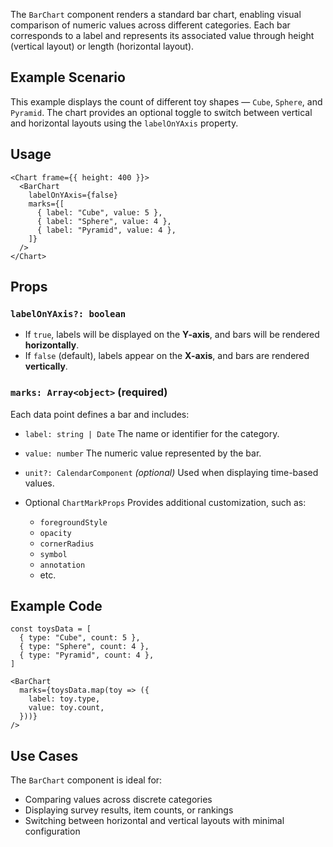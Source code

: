 The `BarChart` component renders a standard bar chart, enabling visual comparison of numeric values across different categories. Each bar corresponds to a label and represents its associated value through height (vertical layout) or length (horizontal layout).

## Example Scenario

This example displays the count of different toy shapes — `Cube`, `Sphere`, and `Pyramid`. The chart provides an optional toggle to switch between vertical and horizontal layouts using the `labelOnYAxis` property.

## Usage

```tsx
<Chart frame={{ height: 400 }}>
  <BarChart
    labelOnYAxis={false}
    marks={[
      { label: "Cube", value: 5 },
      { label: "Sphere", value: 4 },
      { label: "Pyramid", value: 4 },
    ]}
  />
</Chart>
```

## Props

### `labelOnYAxis?: boolean`

* If `true`, labels will be displayed on the **Y-axis**, and bars will be rendered **horizontally**.
* If `false` (default), labels appear on the **X-axis**, and bars are rendered **vertically**.

### `marks: Array<object>` **(required)**

Each data point defines a bar and includes:

* `label: string | Date`
  The name or identifier for the category.

* `value: number`
  The numeric value represented by the bar.

* `unit?: CalendarComponent` *(optional)*
  Used when displaying time-based values.

* Optional `ChartMarkProps`
  Provides additional customization, such as:

  * `foregroundStyle`
  * `opacity`
  * `cornerRadius`
  * `symbol`
  * `annotation`
  * etc.

## Example Code

```tsx
const toysData = [
  { type: "Cube", count: 5 },
  { type: "Sphere", count: 4 },
  { type: "Pyramid", count: 4 },
]

<BarChart
  marks={toysData.map(toy => ({
    label: toy.type,
    value: toy.count,
  }))}
/>
```

## Use Cases

The `BarChart` component is ideal for:

* Comparing values across discrete categories
* Displaying survey results, item counts, or rankings
* Switching between horizontal and vertical layouts with minimal configuration
